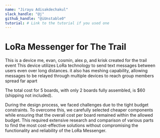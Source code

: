 ```yaml
---
name: "Jirayu Adisakdechakul"
slack_handle: "@j"
github_handle: "@iUnstable0"
tutorial: # Link to the tutorial if you used one
---
```


# LoRa Messenger for The Trail

This is a device me, evan, cosmin, alex p, and krisk created for the trail event
This device utilizes LoRa technology to send text messages between users even over long distances.
it also has meshing capability, allowing messages to be relayed through multiple devices to reach group members spread far apart

The total cost for 5 boards, with only 2 boards fully assembled, is $60 (shipping not included).

During the design process, we faced challenges due to the tight budget constraints. To overcome this, we carefully selected cheaper components while ensuring that the overall cost per board remained within the allowed budget. This required extensive research and comparison of various parts to find the most cost-effective solutions without compromising the functionality and reliability of the LoRa Messenger.
